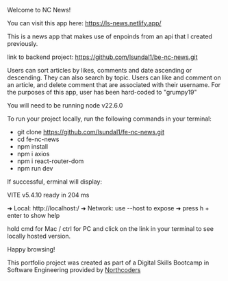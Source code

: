 Welcome to NC News!

You can visit this app here: https://ls-news.netlify.app/

This is a news app that makes use of enpoinds from an api that I created previously.

link to backend project: https://github.com/lsundal1/be-nc-news.git 

Users can sort articles by likes, comments and date ascending or descending. They can also search by topic. Users can like and comment on an article, and delete comment that are associated with their username. For the purposes of this app, user has been hard-coded to "grumpy19"

You will need to be running node v22.6.0

To run your project locally, run the following commands in your terminal:

- git clone https://github.com/lsundal1/fe-nc-news.git
- cd fe-nc-news
- npm install 
- npm i axios
- npm i react-router-dom
- npm run dev 

If successful, erminal will display: 

VITE v5.4.10  ready in 204 ms

  ➜  Local:   http://localhost:<port-number>/
  ➜  Network: use --host to expose
  ➜  press h + enter to show help

hold cmd for Mac / ctrl for PC and click on the link in your terminal to see locally hosted version.

Happy browsing!

This portfolio project was created as part of a Digital Skills Bootcamp in Software Engineering provided by [Northcoders](https://northcoders.com/)